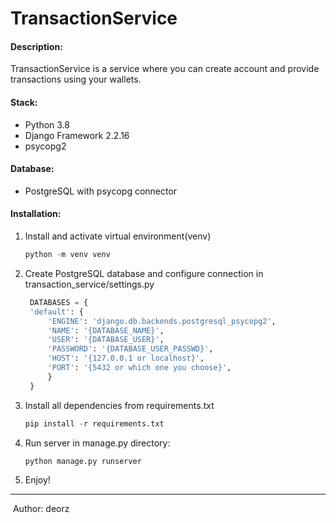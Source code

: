 # TransactionService
#### Description:
TransactionService is a service where you can create account and provide transactions using your wallets.



#### Stack:

- Python 3.8
- Django Framework 2.2.16
- psycopg2

#### Database:
- PostgreSQL with psycopg connector



#### Installation:

1. Install and activate virtual environment(venv)

   ```python
   python -m venv venv
   ```
   
2. Create PostgreSQL database and configure connection in transaction_service/settings.py
   ```python
    DATABASES = {
    'default': {
        'ENGINE': 'django.db.backends.postgresql_psycopg2',
        'NAME': '{DATABASE_NAME}',
        'USER': '{DATABASE_USER}',
        'PASSWORD': '{DATABASE_USER_PASSWD}',
        'HOST': '{127.0.0.1 or localhost}',
        'PORT': '{5432 or which one you choose}',
        }
    }
    ```

4. Install all dependencies from requirements.txt

   ```python
   pip install -r requirements.txt
   ```

5. Run server in manage.py directory:

   ```python
   python manage.py runserver
   ```

   

4. Enjoy!

------

​																																									Author: deorz
